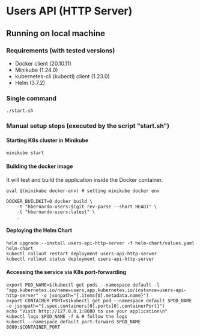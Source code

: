# Users API (HTTP Server)

## Running on local machine

### Requirements (with tested versions)
- Docker client (20.10.11)
- Minikube (1.24.0)
- kubernetes-cli (kubectl) client (1.23.0)
- Helm (3.7.2)

### Single command

```console
./start.sh
```

### Manual setup steps (executed by the script "start.sh")

#### Starting K8s cluster in Minikube

```console
minikube start
```

#### Building the docker image

It will test and build the application inside the Docker container.

```console
eval $(minikube docker-env) # setting minikube docker env

DOCKER_BUILDKIT=0 docker build \
    -t "hbernardo-users:$(git rev-parse --short HEAD)" \
    -t "hbernardo-users:latest" \
    .
```

#### Deploying the Helm Chart

```console
helm upgrade --install users-api-http-server -f helm-chart/values.yaml helm-chart
kubectl rollout restart deployment users-api-http-server
kubectl rollout status deployment users-api-http-server
```

#### Accessing the service via K8s port-forwarding

```console
export POD_NAME=$(kubectl get pods --namespace default -l "app.kubernetes.io/name=users,app.kubernetes.io/instance=users-api-http-server" -o jsonpath="{.items[0].metadata.name}")
export CONTAINER_PORT=$(kubectl get pod --namespace default $POD_NAME -o jsonpath="{.spec.containers[0].ports[0].containerPort}")
echo "Visit http://127.0.0.1:8080 to use your application\n"
kubectl logs $POD_NAME -f & # follow the logs
kubectl --namespace default port-forward $POD_NAME 8080:$CONTAINER_PORT
```
